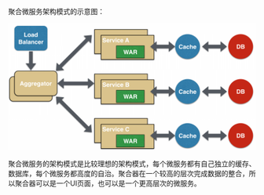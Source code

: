 聚合微服务架构模式的示意图：

![](/assets/juhe-micro.png)

聚合微服务的架构模式是比较理想的架构模式，每个微服务都有自己独立的缓存、数据库，每个微服务都高度的自治。聚合器在一个较高的层次完成数据的整合，所以聚合器可以是一个UI页面，也可以是一个更高层次的微服务。

